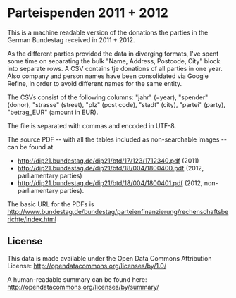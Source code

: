 Parteispenden 2011 + 2012
=============

This is a machine readable version of the donations the parties in the German Bundestag received in 2011 + 2012.

As the different parties provided the data in diverging formats, I've spent some time on separating the bulk "Name, Address, Postcode, City" block into separate rows. A CSV contains tje donations of all parties in one year. Also company and person names have been consolidated via Google Refine, in order to avoid different names for the same entity.

The CSVs consist of the following columns: "jahr" (=year), "spender" (donor), "strasse" (street), "plz" (post code), "stadt" (city), "partei" (party), "betrag_EUR" (amount in EUR).

The file is separated with commas and encoded in UTF-8.

The source PDF -- with all the tables included as non-searchable images -- can be found at
- http://dip21.bundestag.de/dip21/btd/17/123/1712340.pdf (2011)
- http://dip21.bundestag.de/dip21/btd/18/004/1800400.pdf (2012, parliamentary parties)
- http://dip21.bundestag.de/dip21/btd/18/004/1800401.pdf (2012, non-parliamentary parties).

The basic URL for the PDFs is http://www.bundestag.de/bundestag/parteienfinanzierung/rechenschaftsberichte/index.html


License
-------
This data is made available under the Open Data Commons Attribution License:
http://opendatacommons.org/licenses/by/1.0/

A human-readable summary can be found here: http://opendatacommons.org/licenses/by/summary/
